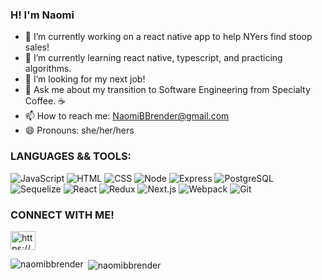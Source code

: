 ### H! I'm Naomi

<!--
**NaomiBBrender/NaomiBBRender** is a ✨ _special_ ✨ repository because its `README.md` (this file) appears on your GitHub profile.

Here are some ideas to get you started: -->

- 🔭 I’m currently working on a react native app to help NYers find stoop sales!
- 🌱 I’m currently learning react native, typescript, and practicing algorithms.
- 🤔 I’m looking for my next job!
- 💬 Ask me about my transition to Software Engineering from Specialty Coffee. ☕️
- 📫 How to reach me: NaomiBBrender@gmail.com
- 😄 Pronouns: she/her/hers


### LANGUAGES && TOOLS:

![JavaScript](https://img.shields.io/badge/-JavaScript-000?&logo=JavaScript)
![HTML](https://img.shields.io/badge/-HTML5-000?&logo=html5)
![CSS](https://img.shields.io/badge/-CSS-000?&logo=css3)
![Node](https://img.shields.io/badge/-Node.js-000?&logo=node.js)
![Express](https://img.shields.io/badge/-Express-000?&logo=Express)
![PostgreSQL](https://img.shields.io/badge/-PostgreSQL-000?&logo=PostgreSQL)
![Sequelize](https://img.shields.io/badge/-Sequelize-000?&logo=Sequelize)
![React](https://img.shields.io/badge/-React.js-000?&logo=React)
![Redux](https://img.shields.io/badge/-Redux-000?&logo=Redux)
![Next.js](https://img.shields.io/badge/-Next.js-000?&logo=Next.js)
![Webpack](https://img.shields.io/badge/-Webpack-000?&logo=webpack)
![Git](https://img.shields.io/badge/-Git-000?&logo=Git)

### CONNECT WITH ME!

<!-- [![LinkedIn](https://img.shields.io/badge/-LinkedIn-000?&logo=linkedin&color=black)](https://www.linkedin.com/in/naomibrender/)
[![Email](https://img.shields.io/badge/-Email-000?)](mailto:NaomiBBrender@gmail.com) -->
<!-- <h3 align="left">Connect with me:</h3> -->
<p align="left">
<a href="https://linkedin.com/in/https://www.linkedin.com/in/naomibrender/" target="blank"><img align="center" src="https://raw.githubusercontent.com/rahuldkjain/github-profile-readme-generator/master/src/images/icons/Social/linked-in-alt.svg" alt="https://www.linkedin.com/in/naomibrender/" height="30" width="40" /></a>
</p>

<!-- <h3 align="left">Languages and Tools:</h3>
<p align="left"> <a href="https://getbootstrap.com" target="_blank" rel="noreferrer"> <img src="https://raw.githubusercontent.com/devicons/devicon/master/icons/bootstrap/bootstrap-plain-wordmark.svg" alt="bootstrap" width="40" height="40"/> </a> <a href="https://www.w3schools.com/css/" target="_blank" rel="noreferrer"> <img src="https://raw.githubusercontent.com/devicons/devicon/master/icons/css3/css3-original-wordmark.svg" alt="css3" width="40" height="40"/> </a> <a href="https://expressjs.com" target="_blank" rel="noreferrer"> <img src="https://raw.githubusercontent.com/devicons/devicon/master/icons/express/express-original-wordmark.svg" alt="express" width="40" height="40"/> </a> <a href="https://www.w3.org/html/" target="_blank" rel="noreferrer"> <img src="https://raw.githubusercontent.com/devicons/devicon/master/icons/html5/html5-original-wordmark.svg" alt="html5" width="40" height="40"/> </a> <a href="https://developer.mozilla.org/en-US/docs/Web/JavaScript" target="_blank" rel="noreferrer"> <img src="https://raw.githubusercontent.com/devicons/devicon/master/icons/javascript/javascript-original.svg" alt="javascript" width="40" height="40"/> </a> <a href="https://nodejs.org" target="_blank" rel="noreferrer"> <img src="https://raw.githubusercontent.com/devicons/devicon/master/icons/nodejs/nodejs-original-wordmark.svg" alt="nodejs" width="40" height="40"/> </a> <a href="https://www.postgresql.org" target="_blank" rel="noreferrer"> <img src="https://raw.githubusercontent.com/devicons/devicon/master/icons/postgresql/postgresql-original-wordmark.svg" alt="postgresql" width="40" height="40"/> </a> <a href="https://reactjs.org/" target="_blank" rel="noreferrer"> <img src="https://raw.githubusercontent.com/devicons/devicon/master/icons/react/react-original-wordmark.svg" alt="react" width="40" height="40"/> </a> <a href="https://redux.js.org" target="_blank" rel="noreferrer"> <img src="https://raw.githubusercontent.com/devicons/devicon/master/icons/redux/redux-original.svg" alt="redux" width="40" height="40"/> </a> <a href="https://tailwindcss.com/" target="_blank" rel="noreferrer"> <img src="https://www.vectorlogo.zone/logos/tailwindcss/tailwindcss-icon.svg" alt="tailwind" width="40" height="40"/> </a> <a href="https://webpack.js.org" target="_blank" rel="noreferrer"> <img src="https://raw.githubusercontent.com/devicons/devicon/d00d0969292a6569d45b06d3f350f463a0107b0d/icons/webpack/webpack-original-wordmark.svg" alt="webpack" width="40" height="40"/> </a> </p> -->

<p><img align="left" src="https://github-readme-stats.vercel.app/api/top-langs?username=naomibbrender&show_icons=true&locale=en&layout=compact" alt="naomibbrender" /></p>

<p>&nbsp;<img align="center" src="https://github-readme-stats.vercel.app/api?username=naomibbrender&show_icons=true&locale=en" alt="naomibbrender" /></p>



<!--
**NaomiBBrender/NaomiBBrender** is a ✨ _special_ ✨ repository because its `README.md` (this file) appears on your GitHub profile.


